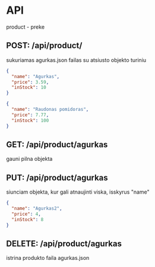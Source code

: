# API

product - preke

## POST: /api/product/

sukuriamas agurkas.json failas su atsiusto objekto turiniu

```json
{
  "name": "Agurkas",
  "price": 3.59,
  "inStock": 10
}
```

```json
{
  "name": "Raudonas pomidoras",
  "price": 7.77,
  "inStock": 100
}
```

## GET: /api/product/agurkas

gauni pilna objekta

## PUT: /api/product/agurkas

siunciam objekta, kur gali atnaujinti viska, isskyrus "name"

```json
{
  "name": "Agurkas2",
  "price": 4,
  "inStock": 8
}
```

## DELETE: /api/product/agurkas

istrina produkto faila agurkas.json
